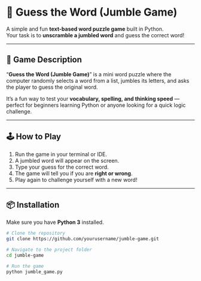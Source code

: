 # 🧩 Guess the Word (Jumble Game)

A simple and fun **text-based word puzzle game** built in Python.  
Your task is to **unscramble a jumbled word** and guess the correct word!

---

## 🎯 Game Description

“**Guess the Word (Jumble Game)**” is a mini word puzzle where the computer randomly selects a word from a list, jumbles its letters, and asks the player to guess the original word.

It’s a fun way to test your **vocabulary, spelling, and thinking speed** — perfect for beginners learning Python or anyone looking for a quick logic challenge.

---

## 🕹️ How to Play

1. Run the game in your terminal or IDE.  
2. A jumbled word will appear on the screen.  
3. Type your guess for the correct word.  
4. The game will tell you if you are **right or wrong**.  
5. Play again to challenge yourself with a new word!

---

## 📦 Installation

Make sure you have **Python 3** installed.

```bash
# Clone the repository
git clone https://github.com/yourusername/jumble-game.git

# Navigate to the project folder
cd jumble-game

# Run the game
python jumble_game.py

